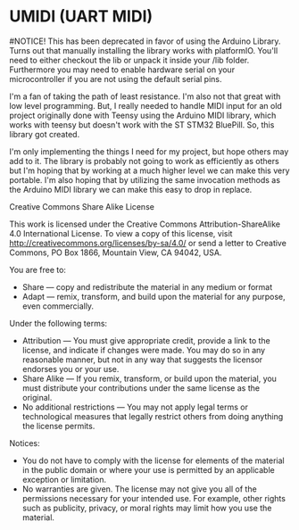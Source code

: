 # UMIDI (UART MIDI)

#NOTICE! This has been deprecated in favor of using the Arduino Library. Turns out that manually installing the library
works with platformIO. You'll need to either checkout the lib or unpack it inside your /lib folder. Furthermore you may
need to enable hardware serial on your microcontroller if you are not using the default serial pins.


I'm a fan of taking the path of least resistance. I'm also not that great with low level programming. But,
I really needed to handle MIDI input for an old project originally done with Teensy using the Arduino MIDI
library, which works with teensy but doesn't work with the ST STM32 BluePill. So, this library got created.

I'm only implementing the things I need for my project, but hope others may add to it. The library is probably
not going to work as efficiently as others but I'm hoping that by working at a much higher level we can
make this very portable. I'm also hoping that by utilizing the same invocation methods as the Arduino MIDI
library we can make this easy to drop in replace.

Creative Commons Share Alike License

This work is licensed under the Creative Commons Attribution-ShareAlike 4.0 International License. To view a copy of this license, visit <http://creativecommons.org/licenses/by-sa/4.0/> or send a letter to Creative Commons, PO Box 1866, Mountain View, CA 94042, USA.

You are free to:

- Share — copy and redistribute the material in any medium or format
- Adapt — remix, transform, and build upon the material for any purpose, even commercially.

Under the following terms:

- Attribution — You must give appropriate credit, provide a link to the license, and indicate if changes were made. You may do so in any reasonable manner, but not in any way that suggests the licensor endorses you or your use.
- Share Alike — If you remix, transform, or build upon the material, you must distribute your contributions under the same license as the original.
- No additional restrictions — You may not apply legal terms or technological measures that legally restrict others from doing anything the license permits.

Notices:

- You do not have to comply with the license for elements of the material in the public domain or where your use is permitted by an applicable exception or limitation.
- No warranties are given. The license may not give you all of the permissions necessary for your intended use. For example, other rights such as publicity, privacy, or moral rights may limit how you use the material.
